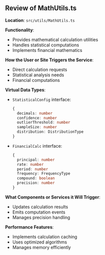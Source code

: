## Review of MathUtils.ts

**Location**: `src/utils/MathUtils.ts`

**Functionality**:
- Provides mathematical calculation utilities
- Handles statistical computations
- Implements financial mathematics

**How the User or Site Triggers the Service**:
- Direct calculation requests
- Statistical analysis needs
- Financial computations

**Virtual Data Types**:
- `StatisticalConfig` interface:
  ```typescript
  {
    decimals: number
    confidence: number
    outlierThreshold: number
    sampleSize: number
    distribution: DistributionType
  }
  ```
- `FinancialCalc` interface:
  ```typescript
  {
    principal: number
    rate: number
    period: number
    frequency: FrequencyType
    compound: boolean
    precision: number
  }
  ```

**What Components or Services it Will Trigger**:
- Updates calculation results
- Emits computation events
- Manages precision handling

**Performance Features**:
- Implements calculation caching
- Uses optimized algorithms
- Manages memory efficiently

